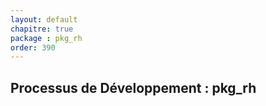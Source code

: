 ```yaml
---
layout: default
chapitre: true
package : pkg_rh
order: 390
---
```


## Processus de Développement : pkg_rh
